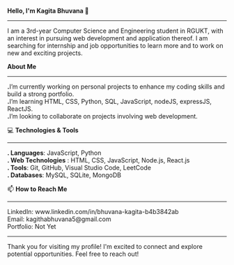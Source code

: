 <b>Hello, I'm Kagita Bhuvana 👋</b>
<hr>
I am a 3rd-year Computer Science and Engineering student in RGUKT, with an interest in pursuing web development and application thereof. I am searching for internship and job opportunities to learn more and to work on new and exciting projects.

<b>About Me</b>

<hr>
<b>.</b>I’m currently working on personal projects to enhance my coding skills and build a strong portfolio.<br>
<b>.</b>I’m learning HTML, CSS, Python, SQL, JavaScript, nodeJS, expressJS, ReactJS.<br>
<b>.</b>I’m looking to collaborate on projects involving web development.

💻 <b>Technologies & Tools</b>

<hr>
<b>. Languages</b>: JavaScript, Python<br>
<b>. Web Technologies</b> : HTML, CSS, JavaScript, Node.js, React.js<br>
<b>. Tools</b>: Git, GitHub, Visual Studio Code, LeetCode<br>
<b>. Databases</b>: MySQL, SQLite, MongoDB

📫 <b>How to Reach Me</b>

<hr>
LinkedIn: www.linkedin.com/in/bhuvana-kagita-b4b3842ab<br>
Email: kagithabhuvana5@gmail.com<br>
Portfolio: Not Yet
<hr>
Thank you for visiting my profile! I'm excited to connect and explore potential opportunities. Feel free to reach out!
<!---
KagithaBhuvana/KagithaBhuvana is a ✨ special ✨ repository because its `README.md` (this file) appears on your GitHub profile.
You can click the Preview link to take a look at your changes.
--->
